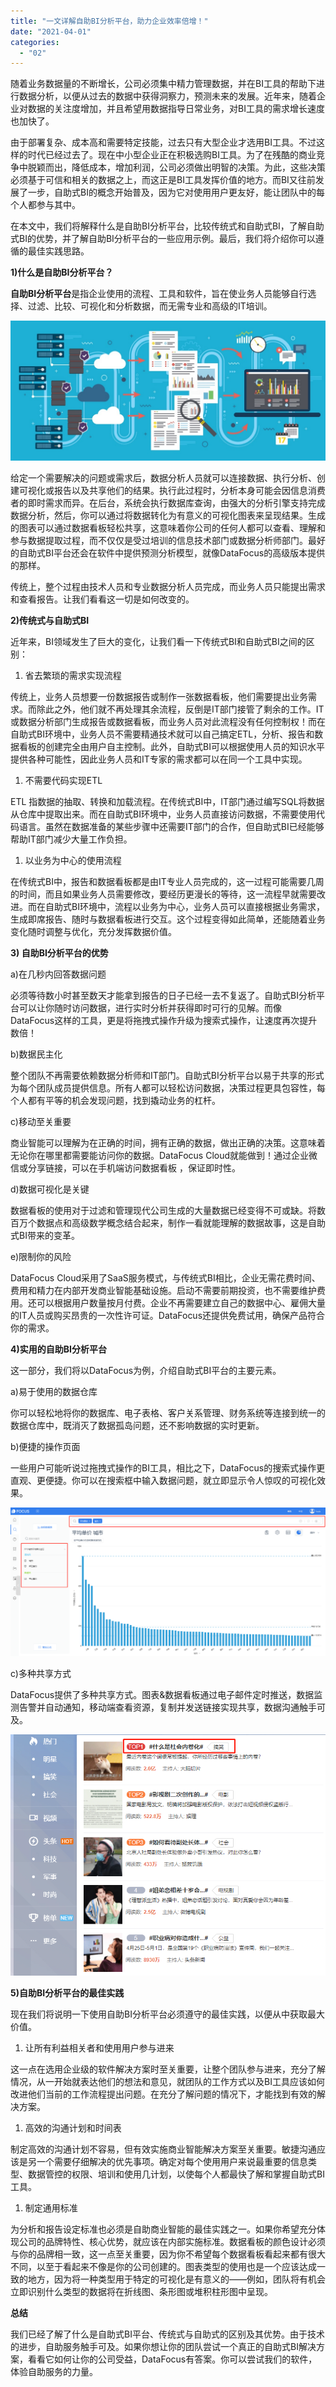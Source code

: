 ```yaml
---
title: "一文详解自助BI分析平台，助力企业效率倍增！"
date: "2021-04-01"
categories: 
  - "02"
---
```


随着业务数据量的不断增长，公司必须集中精力管理数据，并在BI工具的帮助下进行数据分析，以便从过去的数据中获得洞察力，预测未来的发展。近年来，随着企业对数据的关注度增加，并且希望用数据指导日常业务，对BI工具的需求增长速度也加快了。

由于部署复杂、成本高和需要特定技能，过去只有大型企业才选用BI工具。不过这样的时代已经过去了。现在中小型企业正在积极选购BI工具。为了在残酷的商业竞争中脱颖而出，降低成本，增加利润，公司必须做出明智的决策。为此，这些决策必须基于可信和相关的数据之上，而这正是BI工具发挥价值的地方。而BI又往前发展了一步，自助式BI的概念开始普及，因为它对使用用户更友好，能让团队中的每个人都参与其中。

在本文中，我们将解释什么是自助BI分析平台，比较传统式和自助式BI，了解自助式BI的优势，并了解自助BI分析平台的一些应用示例。最后，我们将介绍你可以遵循的最佳实践思路。

**1)什么是自助BI分析平台？**

**自助BI分析平台**是指企业使用的流程、工具和软件，旨在使业务人员能够自行选择、过滤、比较、可视化和分析数据，而无需专业和高级的IT培训。

![åä¸æºè½è¡ä¸èµè®¯ äº¿ä¿¡biå·¥å· åä¸æºè½åæå¹³å° å¤§æ°æ®åæè½¯ä»¶](images/aaaeoeeaeer-aoabiayena-aaaeoe.jpeg)

给定一个需要解决的问题或需求后，数据分析人员就可以连接数据、执行分析、创建可视化或报告以及共享他们的结果。执行此过程时，分析本身可能会因信息消费者的即时需求而异。在后台，系统会执行数据库查询，由强大的分析引擎支持完成数据分析，然后，你可以通过将数据转化为有意义的可视化图表来呈现结果。生成的图表可以通过数据看板轻松共享，这意味着你公司的任何人都可以查看、理解和参与数据提取过程，而不仅仅是受过培训的信息技术部门或数据分析师部门。最好的自助式BI平台还会在软件中提供预测分析模型，就像DataFocus的高级版本提供的那样。

传统上，整个过程由技术人员和专业数据分析人员完成，而业务人员只能提出需求和查看报告。让我们看看这一切是如何改变的。

**2)传统式与自助式BI**

近年来，BI领域发生了巨大的变化，让我们看一下传统式BI和自助式BI之间的区别：

1. 省去繁琐的需求实现流程

传统上，业务人员想要一份数据报告或制作一张数据看板，他们需要提出业务需求。而除此之外，他们就不再处理其余流程，反倒是IT部门接管了剩余的工作。IT或数据分析部门生成报告或数据看板，而业务人员对此流程没有任何控制权！而在自助式BI环境中，业务人员不需要精通技术就可以自己搞定ETL，分析、报告和数据看板的创建完全由用户自主控制。此外，自助式BI可以根据使用人员的知识水平提供各种可能性，因此业务人员和IT专家的需求都可以在同一个工具中实现。

1. 不需要代码实现ETL

ETL 指数据的抽取、转换和加载流程。在传统式BI中，IT部门通过编写SQL将数据从仓库中提取出来。而在自助式BI环境中，业务人员直接访问数据，不需要使用代码语言。虽然在数据准备的某些步骤中还需要IT部门的合作，但自助式BI已经能够帮助IT部门减少大量工作负担。

1. 以业务为中心的使用流程

在传统式BI中，报告和数据看板都是由IT专业人员完成的，这一过程可能需要几周的时间，而且如果业务人员需要修改，要经历更漫长的等待，这一流程早就需要改进。而在自助式BI环境中，流程以业务为中心，业务人员可以直接根据业务需求，生成即席报告、随时与数据看板进行交互。这个过程变得如此简单，还能随着业务变化随时调整与优化，充分发挥数据价值。

**3) 自助BI分析平台的优势**

a)在几秒内回答数据问题

必须等待数小时甚至数天才能拿到报告的日子已经一去不复返了。自助式BI分析平台可以让你随时访问数据，进行实时分析并获得即时可行的见解。而像DataFocus这样的工具，更是将拖拽式操作升级为搜索式操作，让速度再次提升数倍！

b)数据民主化

整个团队不再需要依赖数据分析师和IT部门。自助式BI分析平台以易于共享的形式为每个团队成员提供信息。所有人都可以轻松访问数据，决策过程更具包容性，每个人都有平等的机会发现问题，找到撬动业务的杠杆。

c)移动至关重要

商业智能可以理解为在正确的时间，拥有正确的数据，做出正确的决策。这意味着无论你在哪里都需要能访问你的数据。DataFocus Cloud就能做到！通过企业微信或分享链接，可以在手机端访问数据看板 ，保证即时性。

d)数据可视化是关键

数据看板的使用对于过滤和管理现代公司生成的大量数据已经变得不可或缺。将数百万个数据点和高级数学概念结合起来，制作一看就能理解的数据故事，这是自助式BI带来的变革。

e)限制你的风险

DataFocus Cloud采用了SaaS服务模式，与传统式BI相比，企业无需花费时间、费用和精力在内部开发商业智能基础设施。启动不需要前期投资，也不需要维护费用。还可以根据用户数量按月付费。企业不再需要建立自己的数据中心、雇佣大量的IT人员或购买昂贵的一次性许可证。DataFocus还提供免费试用，确保产品符合你的需求。

**4)实用的自助BI分析平台**

这一部分，我们将以DataFocus为例，介绍自助式BI平台的主要元素。

a)易于使用的数据仓库

你可以轻松地将你的数据库、电子表格、客户关系管理、财务系统等连接到统一的数据仓库中，既消灭了数据孤岛问题，还不影响数据的实时更新。

b)便捷的操作页面

一些用户可能听说过拖拽式操作的BI工具，相比之下，DataFocus的搜索式操作更直观、更便捷。你可以在搜索框中输入数据问题，就立即显示令人惊叹的可视化效果。

![](images/word-image.png)

c)多种共享方式

DataFocus提供了多种共享方式。图表&数据看板通过电子邮件定时推送，数据监测告警并自动通知，移动端查看资源，复制并发送链接实现共享，数据沟通触手可及。

![](images/word-image-1.png)

**5)自助BI分析平台的最佳实践**

现在我们将说明一下使用自助BI分析平台必须遵守的最佳实践，以便从中获取最大价值。

1. 让所有利益相关者和使用用户参与进来

这一点在选用企业级的软件解决方案时至关重要，让整个团队参与进来，充分了解情况，从一开始就表达他们的想法和意见，就团队的工作方式以及BI工具应该如何改进他们当前的工作流程提出问题。在充分了解问题的情况下，才能找到有效的解决方案。

1. 高效的沟通计划和时间表

制定高效的沟通计划不容易，但有效实施商业智能解决方案至关重要。敏捷沟通应该是另一个需要仔细解决的优先事项。确定对每个使用用户来说最重要的信息类型、数据管控的权限、培训和使用几计划，以使每个人都最快了解和掌握自助式BI工具。

1. 制定通用标准

为分析和报告设定标准也必须是自助商业智能的最佳实践之一。如果你希望充分体现公司的品牌特性、核心优势，就应该在内部实施标准。数据看板的颜色设计必须与你的品牌相一致，这一点至关重要，因为你不希望每个数据看板看起来都有很大不同，以至于看起来不像是你的公司创建的。图表类型的使用也是一个应该达成一致的地方，因为将一种类型用于特定的可视化是有意义的——例如，团队将有机会立即识别什么类型的数据将在折线图、条形图或堆积柱形图中呈现。

**总结**

我们已经了解了什么是自助式BI平台、传统式与自助式的区别及其优势。由于技术的进步，自助服务触手可及。如果你想让你的团队尝试一个真正的自助式BI解决方案，看看它如何让你的公司受益，DataFocus有答案。你可以尝试我们的软件，体验自助服务的力量。
